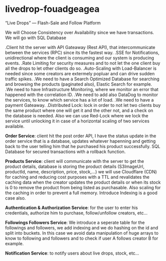 # livedrop-fouadgeagea
“Live Drops” — Flash-Sale and Follow Platform

We will Choose Consistency over Availability since we have transactions. We will go with SQL Database

.Client hit the server with API Gateaway (Rest API), that intercommunicate between the services (RPC) since its the fastest way. 
.SSE for Notifications, unidirectional where the client is consuming and our system is producing events.
.Rate Limiting for security measures and to not let the one client buy all the drops to let other clients do so.
.Auto-Scaling with Load-Balancer is needed since some creators are extermely popluar and can drive sudden traffic spikes.
.We need to have a Search Optimized Database for searching and browsing the products (paginated also), Elastic Search for example.
.We need to have Infrastructure Monitoring, where we monitor an error that happened with the correlation ID.
.We need to add also DataDog to monitor the services, to know which service has a lot of load.
.We need to have a payment Gateaway.
.Distributed Lock: lock in order to not let two clients buy the same product where one will get it and the other not, and a check on the database is needed. Also we can use Red-Lock where we lock the service until unlocking it in case of a horizontal scaling of two services available.

**Order Service**: client hit the post order API, I have the status update in the order service that is a database, updates whatever hapenning and getting back to the user telling him that he purchased his product successfully. SQL Database for secured transactions with a rollback function.

**Products Service**: client will communicate with the server to get the product details, database is storing the product details (S3ImageUrl, productId, name, description, price, stock,...) we will use Cloudflare (CDN) for caching and reducing cost purposes with a TTL and revalidates the caching data when the creator updates the product details or when its stock is 0 to remove the product from being listed as purchasable. Also scaling for the caching in order to prevent a full memory. Introduce Indexing is a good case also.

**Authentication & Authorization Service**: for the user to enter his credentials, authorize him to purchase, follow/unfollow creators, etc... 

**Followings Followers Service**: We introduce a seperate table for the followings and followers, we add indexing and we do hashing on the id and split into buckets. In this case we avoid data manipulation of huge arrays to know to following and followers and to check if user A follows creator B for example.

**Notification Service**: to notify users about live drops, stock, etc...
